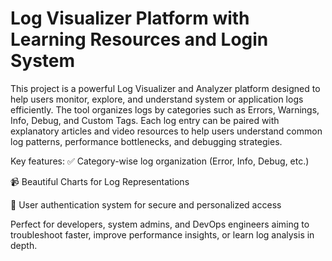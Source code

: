 # Log Visualizer Platform with Learning Resources and Login System
This project is a powerful Log Visualizer and Analyzer platform designed to help users monitor, explore, and understand system or application logs efficiently. The tool organizes logs by categories such as Errors, Warnings, Info, Debug, and Custom Tags. Each log entry can be paired with explanatory articles and video resources to help users understand common log patterns, performance bottlenecks, and debugging strategies.

Key features:
✅ Category-wise log organization (Error, Info, Debug, etc.)

📹 Beautiful Charts for Log Representations

🔐 User authentication system for secure and personalized access

Perfect for developers, system admins, and DevOps engineers aiming to troubleshoot faster, improve performance insights, or learn log analysis in depth.